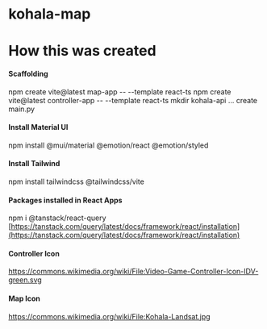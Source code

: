 # kohala-map

# How this was created

#### Scaffolding

npm create vite@latest map-app -- --template react-ts
npm create vite@latest controller-app -- --template react-ts
mkdir kohala-api ... create main.py

#### Install Material UI

npm install @mui/material @emotion/react @emotion/styled

#### Install Tailwind
npm install tailwindcss @tailwindcss/vite


#### Packages installed in React Apps

npm i @tanstack/react-query
[https://tanstack.com/query/latest/docs/framework/react/installation](https://tanstack.com/query/latest/docs/framework/react/installation)

#### Controller Icon

https://commons.wikimedia.org/wiki/File:Video-Game-Controller-Icon-IDV-green.svg

#### Map Icon

https://commons.wikimedia.org/wiki/File:Kohala-Landsat.jpg


